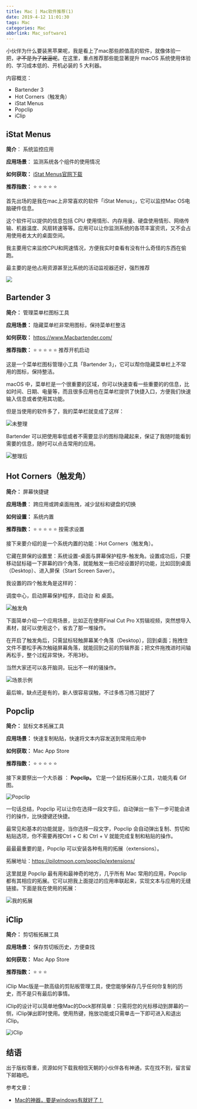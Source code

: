 ```yaml
---
title: Mac | Mac软件推荐(1)
date: 2019-4-12 11:01:30
tags: Mac
categories: Mac
abbrlink: Mac_software1
---
```


小伙伴为什么要装黑苹果呢，我是看上了mac那些颜值高的软件，就像体验一把，~~才不是为了装逼呢~~。在这里，重点推荐那些能显著提升 macOS 系统使用体验的、学习成本低的、开机必装的 5 大利器。

内容概览：

- Bartender 3
- Hot Corners（触发角）
- iStat Menus
- Popclip
- iClip

<!-- more -->

## iStat Menus

**简介**： 系统监控应用

**应用场景**： 监测系统各个组件的使用情况

**如何获取：** [iStat Menus官网下载](https://bjango.com/mac/istatmenus/)

**推荐指数：** ⭐️ ⭐️ ⭐️ ⭐️ ⭐️  

首先出场的是我在mac上非常喜欢的软件「iStat Menus」，它可以监控Mac OS电脑硬件信息。

这个软件可以提供的信息包括 CPU 使用情形、内存用量、硬盘使用情形、网络传输、机器温度、风扇转速等等。应用可以让你监测系统的各项丰富资讯，又不会占用使用者太大的桌面空间。

我主要用它来监控CPU和网速情况，方便我实时查看有没有什么奇怪的东西在偷跑。

最主要的是他占用资源甚至比系统的活动监视器还好，强烈推荐

![](https://files.zuiyu1818.cn/img/istat.gif)

## Bartender 3

**简介：** 管理菜单栏图标工具

**应用场景：** 隐藏菜单栏非常用图标，保持菜单栏整洁

**如何获取：** https://www.Macbartender.com/

**推荐指数：** ⭐️ ⭐️ ⭐️ ⭐️ ⭐️  推荐开机启动

这是一个菜单栏图标管理小工具「Bartender 3」，它可以帮你隐藏菜单栏上不常用的图标，保持整洁。

macOS 中，菜单栏是一个很重要的区域，你可以快速查看一些重要的的信息，比如时间、日期、电量等，而且很多应用也在菜单栏提供了快捷入口，方便我们快速输入信息或者使用其功能。

但是当使用的软件多了，我的菜单栏就变成了这样：

![未整理](https://files.zuiyu1818.cn/img/bar1.png)

Bartender 可以把使用率低或者不需要显示的图标隐藏起来，保证了我随时能看到需要的信息，随时可以点击常用的应用。

![整理后](https://files.zuiyu1818.cn/img/bar2.png)

## Hot Corners（触发角）

**简介：** 屏幕快捷键

**应用场景**： 跨应用或跨桌面拖拽，减少鼠标和键盘的切换

**如何设置：** 系统内置

**推荐指数：** ⭐️ ⭐️ ⭐️ ⭐️ ⭐️  按需求设置

接下来要介绍的是一个系统内置的功能：Hot Corners（触发角）。

它藏在屏保的设置里：系统设置-桌面与屏幕保护程序-触发角。设置成功后，只要移动鼠标碰一下屏幕的四个角落，就能触发一些已经设置好的功能，比如回到桌面（Desktop）、进入屏保（Start Screen Saver）。

我设置的四个触发角是这样的：

调度中心，启动屏幕保护程序，启动台 和 桌面。

![触发角](https://files.zuiyu1818.cn/img/HotCorners.png)

下面简单介绍一个应用场景，比如正在使用Final Cut Pro X剪辑视频，突然想导入素材，就可以使用这个，省去了那一堆操作。

在开启了触发角后，只需鼠标轻触屏幕某个角落（Desktop），回到桌面；拖拽住文件不要松手再次触碰屏幕角落，就能回到之前的剪辑界面；把文件拖拽进时间轴再松手，整个过程非常快，不用3秒。

当然大家还可以各开脑洞，玩出不一样的骚操作。

![场景示例](https://files.zuiyu1818.cn/img/HotCorners.gif)

最后嘛，缺点还是有的，新人很容易误触，不过多练习练习就好了

## Popclip

**简介：** 鼠标文本拓展工具

**应用场景：** 快速复制粘贴，快速将文本内容发送到常用应用中

**如何获取：** Mac App Store

**推荐指数：** ⭐️ ⭐️ ⭐️ ⭐️ ⭐️

接下来要祭出一个大杀器 ： **Popclip。** 它是一个鼠标拓展小工具，功能先看 Gif 图。

![Popclip](https://files.zuiyu1818.cn/img/Popclip.gif)

一句话总结，Popclip 可以让你在选择一段文字后，自动弹出一些下一步可能会进行的操作，比快捷键还快捷。

最常见和基本的功能就是，当你选择一段文字，Popclip 会自动弹出复制、剪切和粘贴选项，你不需要再按Ctrl + C 和 Ctrl + V 就能完成复制和粘贴的操作。

最最最重要的是，Popclip 可以安装各种有用的拓展（extensions）。

拓展地址：https://pilotmoon.com/popclip/extensions/

这里就是 Popclip 最有用和最神奇的地方，几乎所有 Mac 常用的应用，Popclip 都有其相应的拓展。它可以把我上面提过的应用串联起来，实现文本与应用的无缝链接。下面是我在使用的拓展：

![我的拓展](https://files.zuiyu1818.cn/img/PopclipS.png)

## iClip

**简介：** 剪切板拓展工具

**应用场景：** 保存剪切板历史，方便查找

**如何获取：** Mac App Store

**推荐指数：** ⭐️ ⭐️ ⭐️ 

iClip Mac版是一款高级的剪贴板管理工具，使您能够保存几乎任何你复制的历史，而不是只有最后的事情。

iClip的设计可以简单地像Mac的Dock那样简单：只需将您的光标移动到屏幕的一侧，iClip弹出即时使用。使用热键，拖放功能或只需单击一下即可进入和退出iClip。

![iClip](https://files.zuiyu1818.cn/img/ICIPi.gif)

## 结语

出于版权尊重，资源如何下载我相信天朝的小伙伴各有神通，实在找不到，留言留下邮箱吧。

参考文章：

- [Mac的神器，要是windows有就好了！](https://mp.weixin.qq.com/s/0X7y-bP55mDjoZVII07eag)

